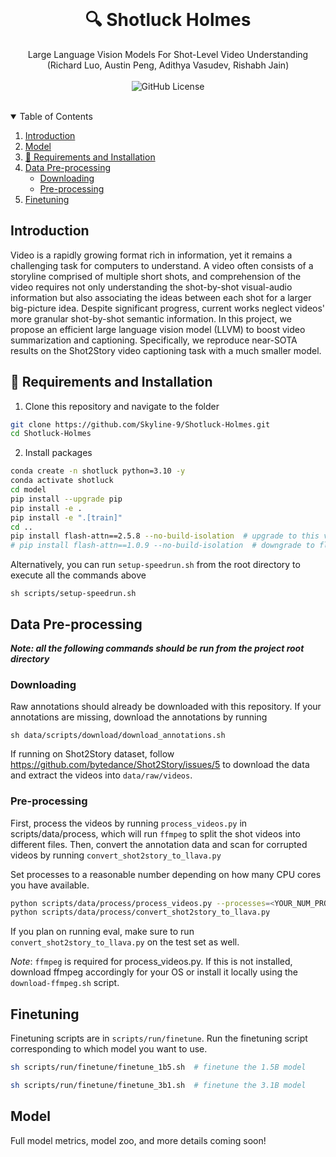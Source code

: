 <!-- PROJECT LOGO -->
<br />
<p align="center">
<!--   <a href="https://github.com/Skyline-9/Shotluck-Holmes">
    <img src="logo.jpeg" alt="Logo" width="140" height="120" >
  </a> -->

  <h1 align="center">🔍 Shotluck Holmes</h1>

  <p align="center">
    Large Language Vision Models For Shot-Level Video Understanding (Richard Luo, Austin Peng, Adithya Vasudev, Rishabh Jain)
    <br />
    <br />
<!--     <a href="https://arxiv.org/pdf/2005.09007.pdf"><strong>Read the paper »</strong></a> -->
    <img src="https://img.shields.io/github/license/Skyline-9/Shotluck-Holmes?style=for-the-badge" alt="GitHub License">
    <br />
    <br />
  </p>
</p>

<div align="center">
</div>

<!-- TABLE OF CONTENTS -->
<details open="open">
  <summary>Table of Contents</summary>
  <ol>
    <li><a href="#introduction">Introduction</a></li>
    <li>
      <a href="#model">Model</a>
    </li>
    <li><a href="#-requirements-and-installation">🔧 Requirements and Installation</a></li>
    <li>
        <a href="#data-pre-processing">Data Pre-processing</a>
        <ul>
            <li><a href="#downloading">Downloading</a></li>
            <li><a href="#pre-processing">Pre-processing</a></li>
        </ul>
    </li>
    <li><a href="#finetuning">Finetuning</a></li>
  </ol>
</details>

<!-- INTRODUCTION -->

## Introduction

Video is a rapidly growing format rich in information, yet it remains a challenging task for computers to understand. A
video often consists of a storyline comprised of multiple short shots, and comprehension of the video requires not only
understanding the shot-by-shot visual-audio information but also associating the ideas between each shot for a larger
big-picture idea. Despite significant progress, current works neglect videos' more granular shot-by-shot semantic
information. In this project, we propose an efficient large language vision model (LLVM) to boost video summarization
and captioning. Specifically, we reproduce near-SOTA results on the Shot2Story video captioning task with a much smaller
model.

<!-- REQUIREMENTS AND INSTALLATION -->

## 🔧 Requirements and Installation

1. Clone this repository and navigate to the folder

```sh
git clone https://github.com/Skyline-9/Shotluck-Holmes.git
cd Shotluck-Holmes
```

2. Install packages

```sh
conda create -n shotluck python=3.10 -y
conda activate shotluck
cd model
pip install --upgrade pip
pip install -e .
pip install -e ".[train]"
cd ..
pip install flash-attn==2.5.8 --no-build-isolation  # upgrade to this version of flash-attn for H100
# pip install flash-attn==1.0.9 --no-build-isolation  # downgrade to flash attention v1 for older GPUs
```

Alternatively, you can run `setup-speedrun.sh` from the root directory to execute all the commands above

```shell
sh scripts/setup-speedrun.sh
```

## Data Pre-processing

***Note: all the following commands should be run from the project root directory***

### Downloading

Raw annotations should already be downloaded with this repository. If your annotations are missing, download the
annotations by running

```shell
sh data/scripts/download/download_annotations.sh
```

If running on Shot2Story dataset, follow https://github.com/bytedance/Shot2Story/issues/5 to download the data
and extract the videos into `data/raw/videos`.

### Pre-processing

First, process the videos by running `process_videos.py` in scripts/data/process, which will run `ffmpeg` to split
the shot videos into different files. Then, convert the annotation data and scan for corrupted videos by
running `convert_shot2story_to_llava.py`

Set processes to a reasonable number depending on how many CPU cores you have available.

```sh
python scripts/data/process/process_videos.py --processes=<YOUR_NUM_PROCESSES>
python scripts/data/process/convert_shot2story_to_llava.py
```

If you plan on running eval, make sure to run `convert_shot2story_to_llava.py` on the test set as well.

_Note_: `ffmpeg` is required for process_videos.py. If this is not installed, download ffmpeg accordingly for your OS or
install it locally using the `download-ffmpeg.sh` script.

## Finetuning

Finetuning scripts are in `scripts/run/finetune`. Run the finetuning script corresponding to which model you want to
use.

```sh
sh scripts/run/finetune/finetune_1b5.sh  # finetune the 1.5B model
```

```sh
sh scripts/run/finetune/finetune_3b1.sh  # finetune the 3.1B model
```

<!-- Model -->

## Model

Full model metrics, model zoo, and more details coming soon!
